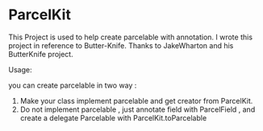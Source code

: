 # ParcelKit
This Project is used to help create parcelable with annotation.
I wrote this project in reference to Butter-Knife.
Thanks to JakeWharton and his ButterKnife project.


Usage:

you can create parcelable in two way :
1. Make your class implement parcelable and get creator from ParcelKit.
2. Do not implement parcelable , just annotate field with ParcelField , and create a delegate Parcelable with ParcelKit.toParcelable
